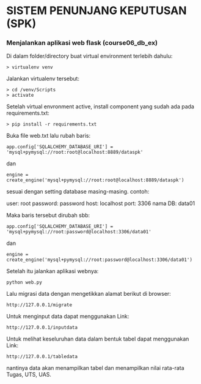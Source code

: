 # SISTEM PENUNJANG KEPUTUSAN (SPK)
### Menjalankan aplikasi web flask (course06_db_ex)
Di dalam folder/directory buat virtual environment terlebih dahulu:

    > virtualenv venv

Jalankan virtualenv tersebut:

	> cd /venv/Scripts
    > activate

Setelah virtual envronment active, install component yang sudah ada pada requirements.txt:
	
	> pip install -r requirements.txt

Buka file web.txt lalu rubah baris:
	
	app.config['SQLALCHEMY_DATABASE_URI'] = 'mysql+pymysql://root:root@localhost:8889/dataspk'

dan 
	
	engine = create_engine('mysql+pymysql://root:root@localhost:8889/dataspk')

sesuai dengan setting database masing-masing.
contoh:

user: root
password: password
host: localhost
port: 3306
nama DB: data01

Maka baris tersebut dirubah sbb:

	app.config['SQLALCHEMY_DATABASE_URI'] = 'mysql+pymysql://root:password@localhost:3306/data01'

dan

	engine = create_engine('mysql+pymysql://root:password@localhost:3306/data01')

Setelah itu jalankan aplikasi webnya:
		
	python web.py

Lalu migrasi data dengan mengetikkan alamat berikut di browser:
	
	http://127.0.0.1/migrate

Untuk menginput data dapat menggunakan Link:

	http://127.0.0.1/inputdata

Untuk melihat keseluruhan data dalam bentuk tabel dapat menggunakan Link:

	http://127.0.0.1/tabledata

nantinya data akan menampilkan tabel dan menampilkan nilai rata-rata Tugas, UTS, UAS.


